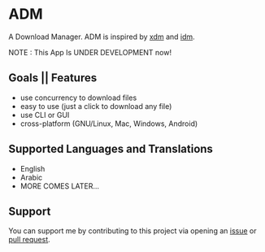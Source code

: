# ADM
A Download Manager. ADM is inspired by [xdm](https://github.com/Bolt-Thrower/xdm) and [idm](https://www.internetdownloadmanager.com/).

NOTE : This App Is UNDER DEVELOPMENT now!

## Goals || Features
- use concurrency to download files
- easy to use (just a click to download any file)
- use CLI or GUI
- cross-platform (GNU/Linux, Mac, Windows, Android)

## Supported Languages and Translations
- English
- Arabic
- MORE COMES LATER...

## Support
You can support me by contributing to this project via opening an [issue](https://github.com/DevAbanoub/sidm/issues) or [pull request](https://github.com/DevAbanoub/sidm/pulls).
